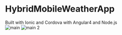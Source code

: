 # HybridMobileWeatherApp
Built with Ionic and Cordova with Angular4 and Node.js
<br>
![main](https://user-images.githubusercontent.com/32786237/37317136-013405a6-26c8-11e8-9d71-cfbf0ead9700.jpg)
![main 2](https://user-images.githubusercontent.com/32786237/37317141-053ce3c0-26c8-11e8-980b-d3b9a757f32f.jpg)
